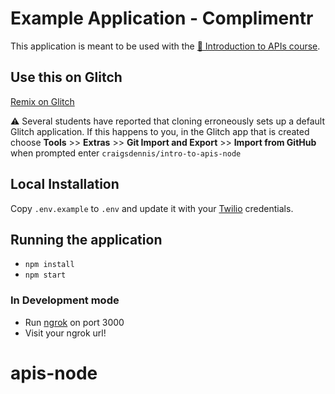 # Example Application - Complimentr

This application is meant to be used with the [ 🎥 Introduction to APIs course](https://github.com/craigsdennis/intro-to-apis-course).

## Use this on Glitch

[Remix on Glitch](https://glitch.com/edit/#!/import/git?url=https://github.com/craigsdennis/intro-to-apis-node)

⚠️ Several students have reported that cloning erroneously sets up a default Glitch application. If this happens to you, in the Glitch app that is created choose **Tools** >> **Extras** >> **Git Import and Export** >> **Import from GitHub** when prompted enter  `craigsdennis/intro-to-apis-node`


## Local Installation

Copy `.env.example` to `.env` and update it with your [Twilio](https://twilio.com) credentials.

## Running the application

* `npm install`
* `npm start`

### In Development mode

* Run [ngrok](https://ngrok.com/) on port 3000
* Visit your ngrok url!
# apis-node
